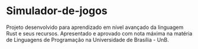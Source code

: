 # Simulador-de-jogos
Projeto desenvolvido para aprendizado em nível avançado da linguagem Rust e seus recursos. Apresentado e aprovado com nota máxima na matéria de Linguagens de Programação na Universidade de Brasília - UnB.
